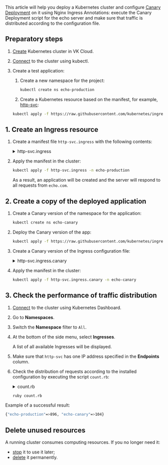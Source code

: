 This article will help you deploy a Kubernetes cluster and configure [Canary Deployment](https://kubernetes.github.io/ingress-nginx/user-guide/nginx-configuration/annotations/#canary) on it using Nginx Ingress Annotations: execute the Canary Deployment script for the echo server and make sure that traffic is distributed according to the configuration file.

## Preparatory steps

1. [Create](/ru/kubernetes/k8s/service-management/create-cluster/create-webui) Kubernetes cluster in VK Cloud.
1. [Connect](/ru/kubernetes/k8s/connect/kubectl) to the cluster using kubectl.
1. Create a test application:

   1. Create a new namespace for the project:

      ```bash
      kubectl create ns echo-production
      ```

   1. Create a Kubernetes resource based on the manifest, for example, [http-svc](https://raw.githubusercontent.com/kubernetes/ingress-nginx/master/docs/examples/http-svc.yaml):

   ```bash
   kubectl apply -f https://raw.githubusercontent.com/kubernetes/ingress-nginx/master/docs/examples/http-svc.yaml -n echo-production
   ```

## 1. Create an Ingress resource

1. Create a manifest file `http-svc.ingress` with the following contents:

   <details>
    <summary>http-svc.ingress</summary>

   ```yaml
    apiVersion: extensions/v1beta1
    kind: Ingress
    metadata:
      name: http-svc
      annotations:
        kubernetes.io/ingress.class: nginx
    spec:
      rules:
      - host: echo.com
        http:
          paths:
          - backend:
              serviceName: http-svc
              servicePort: 80
    ```

   </details>

1. Apply the manifest in the cluster:

   ```bash
   kubectl apply -f http-svc.ingress -n echo-production
   ```

   As a result, an application will be created and the server will respond to all requests from `echo.com`.

## 2. Create a copy of the deployed application

1. Create a Canary version of the namespace for the application:

   ```bash
   kubectl create ns echo-canary
   ```

1. Deploy the Canary version of the app:

   ```bash
   kubectl apply -f https://raw.githubusercontent.com/kubernetes/ingress-nginx/master/docs/examples/http-svc.yaml -n echo-canary
   ```

1. Create a Canary version of the Ingress configuration file:

   <details>
    <summary>http-svc.ingress.canary</summary>

   ```yaml
   apiVersion: extensions/v1beta1
   kind: Ingress
   metadata:
     name: http-svc
     annotations:
       kubernetes.io/ingress.class: nginx
       nginx.ingress.kubernetes.io/canary: "true"
       nginx.ingress.kubernetes.io/canary-weight: "10"
   spec:
     rules:
     - host: echo.com
       http:
         paths:
         - backend:
             serviceName: http-svc
             servicePort: 80
   ```

   Decryption of some parameters:

   - `nginx.ingress.kubernetes.io/canary: "true"` — Kubernetes will not consider this Ingress as independent and will mark it as Canary, associating it with the main Ingress.
   - `nginx.ingress.kubernetes.io/canary-weight: "10"` — Canary will account for approximately 10% of all requests.

   </details>

1. Apply the manifest in the cluster:

   ```bash
   kubectl apply -f http-svc.ingress.canary -n echo-canary
   ```

## 3. Check the performance of traffic distribution

1. [Connect](../../../connect/k8s-dashboard/) to the cluster using Kubernetes Dashboard.
1. Go to **Namespaces**.
1. Switch the **Namespace** filter to `All`.
1. At the bottom of the side menu, select **Ingresses**.

   A list of all available Ingresses will be displayed.

1. Make sure that `http-svc` has one IP address specified in the **Endpoints** column.
1. Check the distribution of requests according to the installed configuration by executing the script `count.rb`:

   <details>
    <summary>count.rb</summary>

   ```ruby
   counts = Hash.new(0)
   1000.times do
     output = \`curl -s -H "Host: echo.com" http://<external_ip_address> | grep 'pod namespace'\`
     counts[output.strip.split.last] += 1
   end
   puts counts
   ```

   </details>

   ```bash
   ruby count.rb
   ```

Example of a successful result:

```bash
{"echo-production"=>896, "echo-canary"=>104}
```

## Delete unused resources

A running cluster consumes computing resources. If you no longer need it:

- [stop](../../../service-management/manage-cluster#start_or_stop_the_cluster) it to use it later;
- [delete](../../../service-management/manage-cluster#delete_cluster) it permanently.
